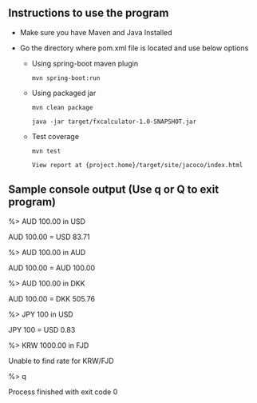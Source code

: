 Instructions to use the program
-------------------------------

* Make sure you have Maven and Java Installed

* Go the directory where pom.xml file is located and use below options

  * Using spring-boot maven plugin
  
        mvn spring-boot:run

  * Using packaged jar
    
        mvn clean package
        
        java -jar target/fxcalculator-1.0-SNAPSHOT.jar
       
  * Test coverage
        
        mvn test
        
        View report at {project.home}/target/site/jacoco/index.html



Sample console output (Use q or Q to exit program)
--------------------------------------------------

%> AUD 100.00 in USD

AUD 100.00 = USD 83.71

%> AUD 100.00 in AUD

AUD 100.00 = AUD 100.00

%> AUD 100.00 in DKK

AUD 100.00 = DKK 505.76

%> JPY 100 in USD

JPY 100 = USD 0.83

%> KRW 1000.00 in FJD

Unable to find rate for KRW/FJD


%> q

Process finished with exit code 0
